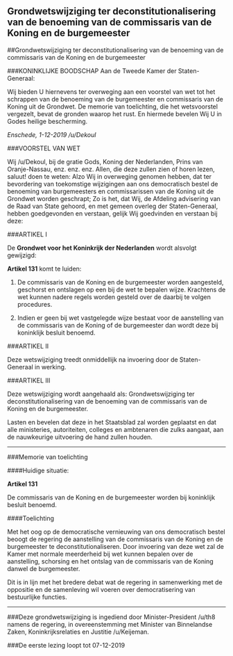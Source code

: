 ## Grondwetswijziging ter deconstitutionalisering van de benoeming van de commissaris van de Koning en de burgemeester 
 
##Grondwetswijziging ter deconstitutionalisering van de benoeming van de commissaris van de Koning en de burgemeester 
 
 ###KONINKLIJKE BOODSCHAP
Aan de Tweede Kamer der Staten-Generaal:

Wij bieden U hiernevens ter overweging aan een voorstel van wet tot het schrappen van de benoeming van de burgemeester en commissaris van de Koning uit de Grondwet. De memorie van toelichting, die het wetsvoorstel vergezelt, bevat de gronden waarop het rust. En hiermede bevelen Wij U in Godes heilige bescherming.

*Enschede, 1-12-2019 /u/Dekoul*

###VOORSTEL VAN WET  

Wij /u/Dekoul, bij de gratie Gods, Koning der Nederlanden, Prins van Oranje-Nassau, enz. enz. enz. Allen, die deze zullen zien of horen lezen, saluut! doen te weten: Alzo Wij in overweging genomen hebben, dat ter bevordering van toekomstige wijzigingen aan ons democratisch bestel de benoeming van burgemeesters en commissarissen van de Koning uit de Grondwet worden geschrapt; Zo is het, dat Wij, de Afdeling advisering van de Raad van State gehoord, en met gemeen overleg der Staten-Generaal, hebben goedgevonden en verstaan, gelijk Wij goedvinden en verstaan bij deze:

###ARTIKEL I

De **Grondwet voor het Koninkrijk der Nederlanden** wordt alsvolgt gewijzigd:

**Artikel 131** komt te luiden:

1. De commissaris van de Koning en de burgemeester worden aangesteld, geschorst en ontslagen op een bij de wet te bepalen wijze. Krachtens de wet kunnen nadere regels worden gesteld over de daarbij te volgen procedures.

2. Indien er geen bij wet vastgelegde wijze bestaat voor de aanstelling van de commissaris van de Koning of de burgemeester dan wordt deze bij koninklijk besluit benoemd.

###ARTIKEL II

Deze wetswijziging treedt onmiddellijk na invoering door de Staten-Generaal in werking.

###ARTIKEL III

Deze wetswijziging wordt aangehaald als: Grondwetswijziging ter deconstitutionalisering van de benoeming van de commissaris van de Koning en de burgemeester.

Lasten en bevelen dat deze in het Staatsblad zal worden geplaatst en dat alle ministeries, autoriteiten, colleges en ambtenaren die zulks aangaat, aan de nauwkeurige uitvoering de hand zullen houden.


---

###Memorie van toelichting

####Huidige situatie:

**Artikel 131**

De commissaris van de Koning en de burgemeester worden bij koninklijk besluit benoemd.

####Toelichting

Met het oog op de democratische vernieuwing van ons democratisch bestel beoogt de regering de aanstelling van de commissaris van de Koning en de burgemeester te deconstitutionaliseren. Door invoering van deze wet zal de Kamer met normale meerderheid bij wet kunnen bepalen over de aanstelling, schorsing en het ontslag van de commissaris van de Koning danwel de burgemeester. 

Dit is in lijn met het bredere debat wat de regering in samenwerking met de oppositie en de samenleving wil voeren over democratisering van bestuurlijke functies.

---

###Deze grondwetswijziging is ingediend door Minister-President /u/th8 namens de regering, in overeenstemming met Minister van Binnelandse Zaken, Koninkrijksrelaties en Justitie /u/Keijeman.

###De eerste lezing loopt tot 07-12-2019